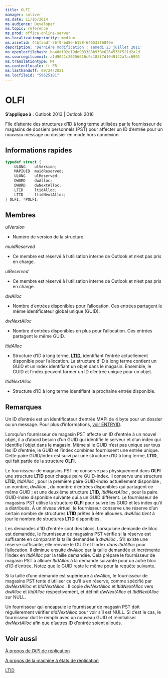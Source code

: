 ```yaml
---
title: OLFI
manager: soliver
ms.date: 11/16/2014
ms.audience: Developer
ms.topic: reference
ms.prod: office-online-server
ms.localizationpriority: medium
ms.assetid: 44bfaadf-36f9-bd8e-6158-646533f6849e
description: 'Derniére modification : samedi 23 juillet 2011'
ms.openlocfilehash: ba40df92e19de903388b930e6264535f521d2a2d
ms.sourcegitcommit: a1d9041c20256616c9c183f7d1049142a7ac6991
ms.translationtype: MT
ms.contentlocale: fr-FR
ms.lasthandoff: 09/24/2021
ms.locfileid: "59625181"
---
```

# <a name="olfi"></a>OLFI

  
  
**S’applique à** : Outlook 2013 | Outlook 2016 
  
File d’attente des structures d’ID à long terme utilisées par le fournisseur de magasins de dossiers personnels (PST) pour affecter un ID d’entrée pour un nouveau message ou dossier en mode hors connexion.
  
## <a name="quick-info"></a>Informations rapides

```cpp
typedef struct { 
    ULONG    ulVersion; 
    MAPIUID  muidReserved; 
    ULONG    ulReserved; 
    DWORD    dwAlloc; 
    DWORD    dwNextAlloc; 
    LTID     ltidAlloc; 
    LTID     ltidNextAlloc; 
} OLFI, *POLFI;
```

## <a name="members"></a>Membres

 _ulVersion_
  
- Numéro de version de la structure. 
    
 _muidReserved_
  
- Ce membre est réservé à l’utilisation interne de Outlook et n’est pas pris en charge.
    
 _ulReserved_
  
- Ce membre est réservé à l’utilisation interne de Outlook et n’est pas pris en charge.
    
 _dwAlloc_
  
- Nombre d’entrées disponibles pour l’allocation. Ces entrées partagent le même identificateur global unique (GUID).
    
 _dwNextAlloc_
  
- Nombre d’entrées disponibles en plus pour l’allocation. Ces entrées partagent le même GUID.
    
 _ltidAlloc_
  
- Structure d’ID à long terme, **[LTID,](ltid.md)** identifiant l’entrée actuellement disponible pour l’allocation. La structure d’ID à long terme contient un GUID et un index identifiant un objet dans le magasin. Ensemble, le GUID et l’index peuvent former un ID d’entrée unique pour un objet. 
    
 _ltidNextAlloc_
  
- Structure d’ID à long terme identifiant la prochaine entrée disponible.
    
## <a name="remarks"></a>Remarques

Un ID d’entrée est un identificateur d’entrée MAPI de 4 byte pour un dossier ou un message. Pour plus d’informations, [voir ENTRYID](https://msdn.microsoft.com/library/ms836424).
  
Lorsqu’un fournisseur de magasin PST affecte un ID d’entrée à un nouvel objet, il a d’abord besoin d’un GUID qui identifie le serveur et d’un index qui identifie l’objet dans le magasin. Même si le GUID n’est pas unique sur tous les ID d’entrée, le GUID et l’index combinés fournissent une entrée unique. Cette paire GUID/index est suivi par une structure d’ID à long terme, **LTID**, qui fait partie de la structure **OLFI.** 
  
Le fournisseur de magasins PST ne conserve pas physiquement dans **OLFI** une structure **LTID** pour chaque paire GUID-index. Il conserve une structure **LTID,**  *ltidAlloc*  , pour la première paire GUID-index actuellement disponible ; un nombre,  *dwAlloc*  , du nombre d’entrées disponibles qui partagent ce même GUID ; et une deuxième structure **LTID,**  *ltidNextAlloc*  , pour la paire GUID-index disponible suivante qui a un GUID différent. Le fournisseur de magasins PST utilise la structure **OLFI** pour suivre les GUID et les index qu’il a distribués. À un niveau virtuel, le fournisseur conserve une réserve d’un certain nombre de structures **LTID** prêtes à être allouées.  *dwAlloc tient*  à jour le nombre de structures **LTID** disponibles. 
  
Les demandes d’ID d’entrée sont des blocs. Lorsqu’une demande de bloc est demandée, le fournisseur de magasins PST vérifie si la réserve est suffisante en comparant la taille demandée à  *dwAlloc*  . S’il existe une réserve suffisante, elle renvoie le GUID et l’index  *dans ltidAlloc*  pour l’allocation. Il diminue ensuite  *dwAlloc*  par la taille demandée et incrémente l’index en  *ltidAlloc*  par la taille demandée. Cela prépare le fournisseur de magasin PST à allouer  *ltidAlloc*  à la demande suivante pour un autre bloc d’ID d’entrée. Notez que le GUID reste le même pour la requête suivante. 
  
Si la taille d’une demande est supérieure à  *dwAlloc,*  le fournisseur de magasins PST tente d’utiliser ce qu’il a en réserve, comme spécifié par  *dwNextAlloc*  et  *ltidNextAlloc*  . Il copie  *dwNextAlloc*  et  *ltidNextAlloc*  vers  *dwAlloc*  et  *ltidAlloc*  respectivement, et définit  *dwNextAlloc*  et  *ltidNextAlloc*  sur NULL. 
  
Un fournisseur qui encapsule le fournisseur de magasin PST doit régulièrement vérifier  *ltidNextAlloc*  pour voir s’il est NULL. Si c’est le cas, le fournisseur doit le remplir avec un nouveau GUID et réinitialiser  *dwNextAlloc*  afin que d’autres ID d’entrée soient alloués. 
  
## <a name="see-also"></a>Voir aussi



[À propos de l’API de réplication](about-the-replication-api.md)
  
[À propos de la machine à états de réplication](about-the-replication-state-machine.md)
  
[LTID](ltid.md)

